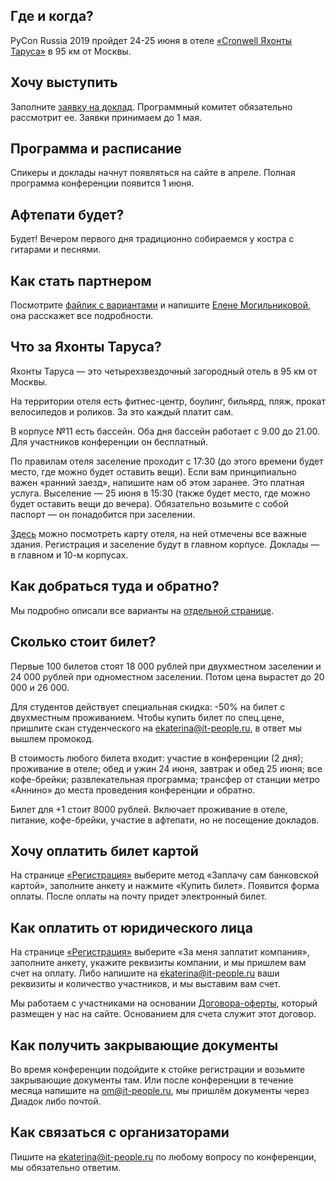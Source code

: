 ## Где и когда?

PyCon Russia 2019 пройдет 24-25 июня в отеле [«Cronwell Яхонты Таруса»](http://tarusa-kurort.ru) в 95 км от Москвы.

## Хочу выступить
Заполните [заявку на доклад](http://pycon.ru/2019/program/cfp/). Программный комитет обязательно рассмотрит ее. Заявки принимаем до 1 мая. 

## Программа и расписание
Спикеры и доклады начнут появляться на сайте в апреле. Полная программа конференции появится 1 июня. 

## Афтепати будет?
Будет! Вечером первого дня традиционно собираемся у костра с гитарами и песнями. 

## Как стать партнером
Посмотрите [файлик с вариантами](https://drive.google.com/file/d/1TJCsTt6gz4bPZ9O0V_qTK1LsEPKINzKf/view) и напишите [Елене Могильниковой](mailto:elena.fkr@gmail.com), она расскажет все подробности.

## Что за Яхонты Таруса?
Яхонты Таруса — это четырехзвездочный загородный отель в 95 км от Москвы. 

На территории отеля есть фитнес-центр, боулинг, бильярд, пляж, прокат велосипедов и роликов. За это каждый платит сам.

В корпусе №11 есть бассейн. Оба дня бассейн работает с 9.00 до 21.00. Для участников конференции он бесплатный.

По правилам отеля заселение проходит с 17:30 (до этого времени будет место, где можно будет оставить вещи). Если вам принципиально важен «ранний заезд», напишите нам об этом заранее. Это платная услуга. Выселение — 25 июня в 15:30 (также будет место, где можно будет оставить вещи до вечера). Обязательно возьмите с собой паспорт — он понадобится при заселении.

[Здесь](http://pycon.ru/2019/participation/hotels/) можно посмотреть карту отеля, на ней отмечены все важные здания. Регистрация и заселение будут в главном корпусе. Доклады — в главном и 10-м корпусах.

## Как добраться туда и обратно?

Мы подробно описали все варианты на [отдельной странице](http://pycon.ru/2019/participation/venue/). 

## Сколько стоит билет?
Первые 100 билетов стоят 18 000 рублей при двухместном заселении и 24 000 рублей при одноместном заселении. Потом цена вырастет до 20 000 и 26 000.

Для студентов действует специальная скидка: -50% на билет с двухместным проживанием. Чтобы купить билет по спец.цене, пришлите скан студенческого на ekaterina@it-people.ru, в ответ мы вышлем промокод.

В стоимость любого билета входит: участие в конференции (2 дня); проживание в отеле; обед и ужин 24 июня, завтрак и обед 25 июня; все кофе-брейки; развлекательная программа; трансфер от станции метро «Аннино» до места проведения конференции и обратно.

Билет для +1 стоит 8000 рублей. Включает проживание в отеле, питание, кофе-брейки, участие в афтепати, но не посещение докладов.

## Хочу оплатить билет картой
На странице [«Регистрация»](http://pycon.ru/2019/register/) выберите метод «Заплачу сам банковской картой», заполните анкету и нажмите «Купить билет». Появится форма оплаты. После оплаты на почту придет электронный билет.

## Как оплатить от юридического лица
На странице [«Регистрация»](http://pycon.ru/2019/register/) выберите «За меня заплатит компания», заполните анкету, укажите реквизиты компании, и мы пришлем вам счет на оплату. Либо напишите на ekaterina@it-people.ru ваши реквизиты и количество участников, и мы выставим вам счет.

Мы работаем с участниками на основании [Договора-оферты](https://drive.google.com/file/d/1QJlJYwL3S9TC8VyISFwkFxeJlBfpODne/view), который размещен у нас на сайте. Основанием для счета служит этот договор.

## Как получить закрывающие документы
Во время конференции подойдите к стойке регистрации и возьмите закрывающие документы там. Или после конференции в течение месяца напишите на om@it-people.ru, мы пришлём документы через Диадок либо почтой.

## Как связаться с организаторами
Пишите на [ekaterina@it-people.ru](mailto:ekaterina@it-people.ru) по любому вопросу по конференции, мы обязательно ответим.
